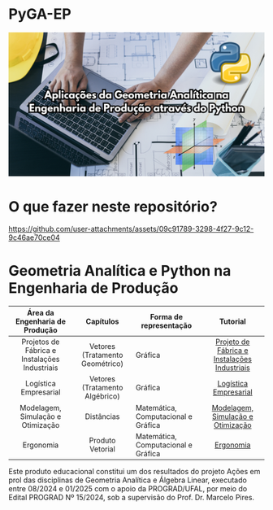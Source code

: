 # PyGA-EP
![PyGA-EP.png](PyGA-EP.png)

# O que fazer neste repositório?

https://github.com/user-attachments/assets/09c91789-3298-4f27-9c12-9c46ae70ce04

# Geometria Analítica e Python na Engenharia de Produção

 <div align="center">
   
|      **Área da Engenharia de Produção**      |          **Capítulos**          | **Forma de representação**          |                                                            **Tutorial**                                                            |   
|:--------------------------------------------:|:-------------------------------:|-------------------------------------|:----------------------------------------------------------------------------------------------------------------------------------:|
| Projetos de Fábrica e Instalações Industriais | Vetores (Tratamento Geométrico) |               Gráfica               | [Projeto de Fábrica e Instalações Industriais](https://drive.google.com/file/d/1hEEjhyuLr_eFD5qRwcC0oPmhofXOSMuo/view?usp=sharing) |  
|             Logística Empresarial            |  Vetores (Tratamento Algébrico) |               Gráfica               |             [Logística Empresarial](https://drive.google.com/file/d/1Wj7p4TQrzygTt13jWKjGLvwmKD3vQyav/view?usp=sharing)            |   
|       Modelagem, Simulação e Otimização      |            Distâncias           | Matemática, Computacional e Gráfica |       [Modelagem, Simulação e Otimização](https://drive.google.com/file/d/1Wj7p4TQrzygTt13jWKjGLvwmKD3vQyav/view?usp=sharing)      |   
|                   Ergonomia                  |         Produto Vetorial        | Matemática, Computacional e Gráfica |                   [Ergonomia](https://drive.google.com/file/d/1kEhQND3zYKm_aMUsTgFF87j-jozEOSeS/view?usp=sharing)                                                                                                                   |   

</div>
Este produto educacional constitui um dos resultados do projeto Ações em prol das disciplinas de Geometria Analítica e Álgebra Linear, executado entre 08/2024 e 01/2025 com o apoio da PROGRAD/UFAL, por meio do Edital PROGRAD Nº 15/2024, sob a supervisão do Prof. Dr. Marcelo Pires.

